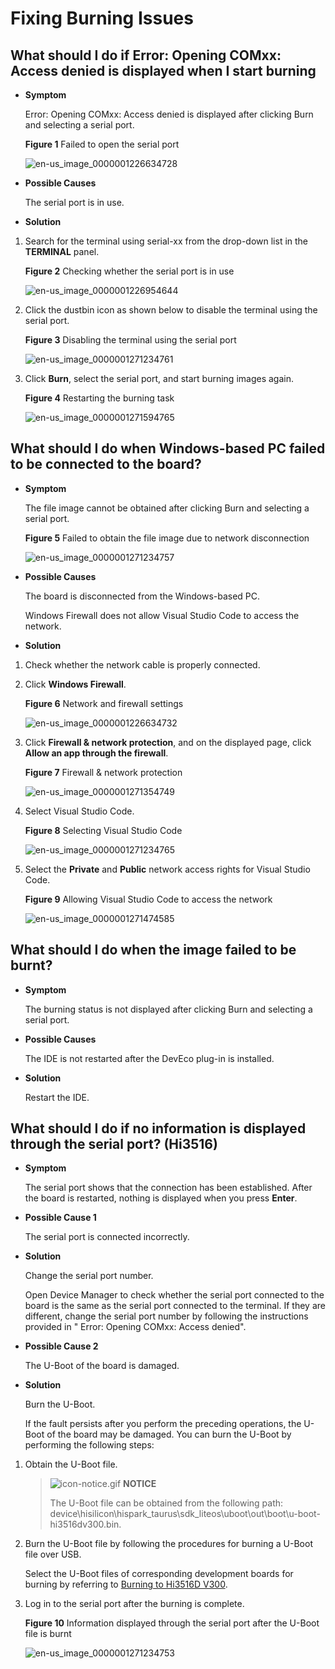# Fixing Burning Issues


## What should I do if Error: Opening COMxx: Access denied is displayed when I start burning

- **Symptom**

  Error: Opening COMxx: Access denied is displayed after clicking Burn and selecting a serial port.

  **Figure 1** Failed to open the serial port

  ![en-us_image_0000001226634728](figures/en-us_image_0000001226634728.png)

- **Possible Causes**

  The serial port is in use.

- **Solution**

1. Search for the terminal using serial-xx from the drop-down list in the **TERMINAL** panel.

     **Figure 2** Checking whether the serial port is in use

     ![en-us_image_0000001226954644](figures/en-us_image_0000001226954644.png)

2. Click the dustbin icon as shown below to disable the terminal using the serial port.

     **Figure 3** Disabling the terminal using the serial port

     ![en-us_image_0000001271234761](figures/en-us_image_0000001271234761.png)

3. Click **Burn**, select the serial port, and start burning images again.

     **Figure 4** Restarting the burning task

     ![en-us_image_0000001271594765](figures/en-us_image_0000001271594765.png)


## What should I do when Windows-based PC failed to be connected to the board?

- **Symptom**

  The file image cannot be obtained after clicking Burn and selecting a serial port.

  **Figure 5** Failed to obtain the file image due to network disconnection

  ![en-us_image_0000001271234757](figures/en-us_image_0000001271234757.png)

- **Possible Causes**

  The board is disconnected from the Windows-based PC.

  Windows Firewall does not allow Visual Studio Code to access the network.

- **Solution**

1. Check whether the network cable is properly connected.

2. Click **Windows Firewall**.

     **Figure 6** Network and firewall settings

     ![en-us_image_0000001226634732](figures/en-us_image_0000001226634732.png)

3. Click **Firewall & network protection**, and on the displayed page, click **Allow an app through the firewall**.

     **Figure 7** Firewall & network protection

     ![en-us_image_0000001271354749](figures/en-us_image_0000001271354749.png)

4. Select Visual Studio Code.

     **Figure 8** Selecting Visual Studio Code

     ![en-us_image_0000001271234765](figures/en-us_image_0000001271234765.png)

5. Select the **Private** and **Public** network access rights for Visual Studio Code.

     **Figure 9** Allowing Visual Studio Code to access the network

     ![en-us_image_0000001271474585](figures/en-us_image_0000001271474585.png)


## What should I do when the image failed to be burnt?

- **Symptom**

  The burning status is not displayed after clicking Burn and selecting a serial port.

- **Possible Causes**

  The IDE is not restarted after the DevEco plug-in is installed.

- **Solution**

  Restart the IDE.


## What should I do if no information is displayed through the serial port? (Hi3516)

- **Symptom**

  The serial port shows that the connection has been established. After the board is restarted, nothing is displayed when you press **Enter**.

- **Possible Cause 1**

  The serial port is connected incorrectly.

- **Solution**

  Change the serial port number.

  Open Device Manager to check whether the serial port connected to the board is the same as the serial port connected to the terminal. If they are different, change the serial port number by following the instructions provided in " Error: Opening COMxx: Access denied".

- **Possible Cause 2**

  The U-Boot of the board is damaged.

- **Solution**

  Burn the U-Boot.

  If the fault persists after you perform the preceding operations, the U-Boot of the board may be damaged. You can burn the U-Boot by performing the following steps:

1. Obtain the U-Boot file.

   > ![icon-notice.gif](public_sys-resources/icon-notice.gif) **NOTICE**
   >
   > The U-Boot file can be obtained from the following path:  device\hisilicon\hispark_taurus\sdk_liteos\uboot\out\boot\u-boot-hi3516dv300.bin.

2. Burn the U-Boot file by following the procedures for burning a U-Boot file over USB.

   Select the U-Boot files of corresponding development boards for burning by referring to [Burning to Hi3516D V300](https://device.harmonyos.com/en/docs/documentation/guide/ide-hi3516-upload-0000001052148681).

3. Log in to the serial port after the burning is complete.

     **Figure 10** Information displayed through the serial port after the U-Boot file is burnt

     ![en-us_image_0000001271234753](figures/en-us_image_0000001271234753.png)
